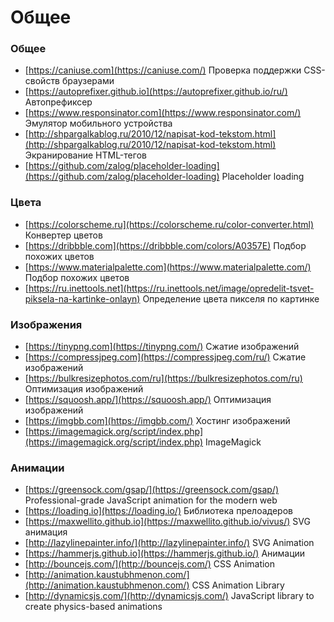 # Общее

### Общее
- [https://caniuse.com](https://caniuse.com/) Проверка поддержки CSS-свойств браузерами
- [https://autoprefixer.github.io](https://autoprefixer.github.io/ru/) Автопрефиксер
- [https://www.responsinator.com](https://www.responsinator.com/) Эмулятор мобильного устройства
- [http://shpargalkablog.ru/2010/12/napisat-kod-tekstom.html](http://shpargalkablog.ru/2010/12/napisat-kod-tekstom.html) Экранирование HTML-тегов
- [https://github.com/zalog/placeholder-loading](https://github.com/zalog/placeholder-loading) Placeholder loading

### Цвета
- [https://colorscheme.ru](https://colorscheme.ru/color-converter.html) Конвертер цветов
- [https://dribbble.com](https://dribbble.com/colors/A0357E) Подбор похожих цветов
- [https://www.materialpalette.com](https://www.materialpalette.com/) Подбор похожих цветов
- [https://ru.inettools.net](https://ru.inettools.net/image/opredelit-tsvet-piksela-na-kartinke-onlayn) Определение цвета пикселя по картинке

### Изображения
- [https://tinypng.com](https://tinypng.com/) Сжатие изображений
- [https://compressjpeg.com](https://compressjpeg.com/ru/) Сжатие изображений
- [https://bulkresizephotos.com/ru](https://bulkresizephotos.com/ru) Оптимизация изображений
- [https://squoosh.app/](https://squoosh.app/) Оптимизация изображений
- [https://imgbb.com](https://imgbb.com/) Хостинг изображений
- [https://imagemagick.org/script/index.php](https://imagemagick.org/script/index.php) ImageMagick

### Анимации
- [https://greensock.com/gsap/](https://greensock.com/gsap/) Professional-grade JavaScript animation for the modern web
- [https://loading.io](https://loading.io/) Библиотека прелоадеров
- [https://maxwellito.github.io](https://maxwellito.github.io/vivus/) SVG анимация
- [http://lazylinepainter.info/](http://lazylinepainter.info/) SVG Animation
- [https://hammerjs.github.io](https://hammerjs.github.io/) Анимации
- [http://bouncejs.com/](http://bouncejs.com/) CSS Animation
- [http://animation.kaustubhmenon.com/](http://animation.kaustubhmenon.com/) CSS Animation Library
- [http://dynamicsjs.com/](http://dynamicsjs.com/) JavaScript library to create physics-based animations
